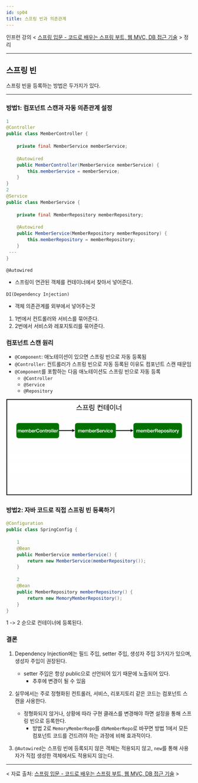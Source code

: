 ```yaml
---
id: sp04
title: 스프링 빈과 의존관계
---
```


인프런 강의 < [스프링 입문 - 코드로 배우는 스프링 부트, 웹 MVC, DB 접근 기술](https://www.inflearn.com/course/%EC%8A%A4%ED%94%84%EB%A7%81-%EC%9E%85%EB%AC%B8-%EC%8A%A4%ED%94%84%EB%A7%81%EB%B6%80%ED%8A%B8) > 정리

---
## 스프링 빈
스프링 빈을 등록하는 방법은 두가지가 있다.

---
### 방법1: 컴포넌트 스캔과 자동 의존관계 설정

```java
1
@Controller
public class MemberController {

    private final MemberService memberService;

    @Autowired
    public MemberController(MemberService memberService) {
        this.memberService = memberService;
    }
}
2
@Service
public class MemberService {

    private final MemberRepository memberRepository;

    @Autowired
    public MemberService(MemberRepository memberRepository) {
        this.memberRepository = memberRepository;
    }
 ---
}
```

`@Autowired`
- 스프링이 연관된 객체를 컨테이너에서 찾아서 넣어준다.

`DI(Dependency Injection)`
- 객체 의존관계를 외부에서 넣어주는것

1. 1번에서 컨트롤러와 서비스를 묶어준다.
2. 2번에서 서비스와 레포지토리를 묶어준다.

### 컴포넌트 스캔 원리
- `@Component`: 애노테이션이 있으면 스프링 빈으로 자동 등록됨
- `@Controller`: 컨트롤러가 스프링 빈으로 자동 등록된 이유도 컴포넌트 스캔 때문임
- `@Component`를 포함하는 다음 애노테이션도 스프링 빈으로 자동 등록
    - `@Controller`
    - `@Service`
    - `@Repository`

![동작 그림](sp04_1.png)

### 방법2: 자바 코드로 직접 스프링 빈 등록하기

```java
@Configuration
public class SpringConfig {
    
    1
    @Bean
    public MemberService memberService() {
        return new MemberService(memberRepository());
    }
    
    2
    @Bean
    public MemberRepository memberRepository() {
        return new MemoryMemberRepository();
    }
}
```
1 -> 2 순으로 컨테이너에 등록된다.

### 결론 
1. Dependency Injection에는 필드 주입, setter 주입, 생성자 주입 3가지가 있으며, 생성자 주입이 권장된다.
    - setter 주입은 항상 public으로 선언되어 있기 때문에 노출되어 있다.
        - 추후에 변경이 될 수 있음

2. 실무에서는 주로 정형화된 컨트롤러, 서비스, 리포지토리 같은 코드는 컴포넌트 스캔을 사용한다.
    - 정형화되지 않거나, 상황에 따라 구현 클래스를 변경해야 하면 설정을 통해 스프링 빈으로 등록한다.
        - 방법 2로 `MemoryMemberRepo`를 `dbMemberRepo`로 바꾸면 방법 1에서 모든 컴포넌트 코드를 건드려야 하는 과정에 비해 효과적이다.

3. `@Autowired`는 스프링 빈에 등록되지 않은 객체는 적용되지 않고, `new`를 통해 사용자가 직접 생성한 객체에서도 적용되지 않는다.


---
< 자료 출처: [스프링 입문 - 코드로 배우는 스프링 부트, 웹 MVC, DB 접근 기술](https://www.inflearn.com/course/%EC%8A%A4%ED%94%84%EB%A7%81-%EC%9E%85%EB%AC%B8-%EC%8A%A4%ED%94%84%EB%A7%81%EB%B6%80%ED%8A%B8) >